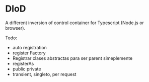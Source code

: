 # DIoD

A different inversion of control container for Typescript (Node.js or browser).

Todo:

- auto registration
- register Factory
- Registrar clases abstractas para ser parent simeplemente
- registerAs
- public private
- transient, singleto, per request
